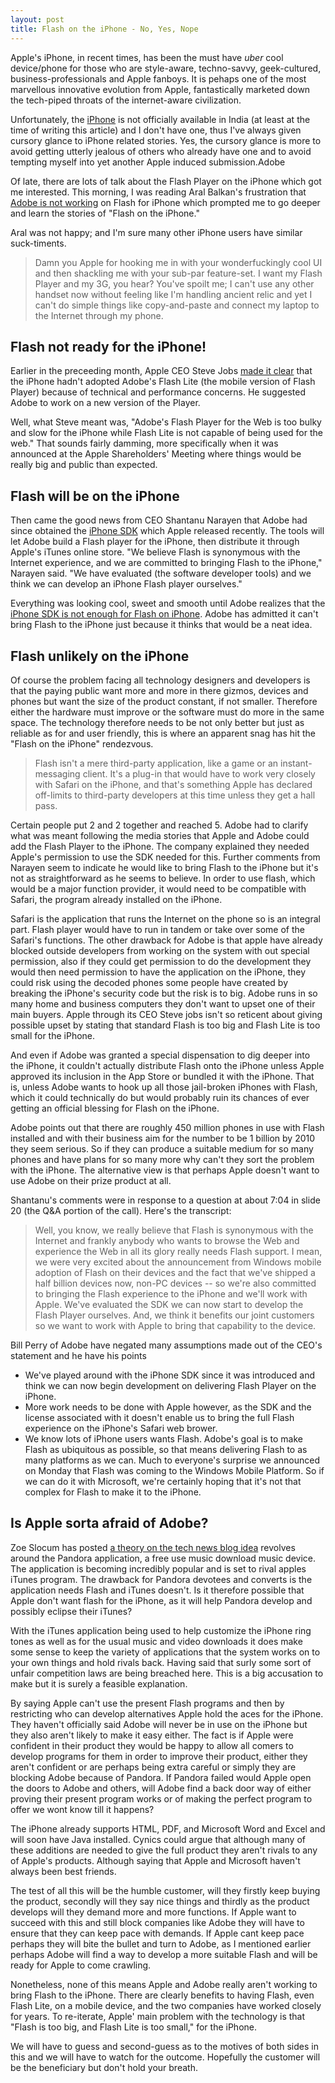 ```yaml
---
layout: post
title: Flash on the iPhone - No, Yes, Nope
---
```


Apple's iPhone, in recent times, has been the must have <em>uber</em> cool device/phone for those who are style-aware, techno-savvy, geek-cultured, business-professionals and Apple fanboys. It is pehaps one of the most marvellous innovative evolution from Apple, fantastically marketed down the tech-piped throats of the internet-aware civilization.

Unfortunately, the <a href="http://www.apple.com/iphone/">iPhone</a> is not officially available in India (at least at the time of writing this article) and I don't have one, thus I've always given cursory glance to iPhone related stories. Yes, the cursory glance is more to avoid getting utterly jealous of others who already have one and to avoid tempting myself into yet another Apple induced submission.Adobe

Of late, there are lots of talk about the Flash Player on the iPhone which got me interested. This morning, I was reading Aral Balkan's frustration that <a href="http://aralbalkan.com/1253">Adobe is not working</a> on Flash for iPhone which prompted me to go deeper and learn the stories of "Flash on the iPhone."

Aral was not happy; and I'm sure many other iPhone users have similar suck-timents.

> Damn you Apple for hooking me in with your wonderfuckingly cool UI and then shackling me with your sub-par feature-set. I want my Flash Player and my 3G, you hear? You've spoilt me; I can't use any other handset now without feeling like I'm handling ancient relic and yet I can't do simple things like copy-and-paste and connect my laptop to the Internet through my phone.

## Flash not ready for the iPhone!

Earlier in the preceeding month, Apple CEO Steve Jobs <a href="http://online.wsj.com/article/SB120588767706747197.html">made it clear</a> that the iPhone hadn't adopted Adobe's Flash Lite (the mobile version of Flash Player) because of technical and performance concerns. He suggested Adobe to work on a new version of the Player.

Well, what Steve meant was, "Adobe's Flash Player for the Web is too bulky and slow for the iPhone while Flash Lite is not capable of being used for the web." That sounds fairly damming, more specifically when it was announced at the Apple Shareholders' Meeting where things would be really big and public than expected.

## Flash will be on the iPhone

Then came the good news from CEO Shantanu Narayen that Adobe had since obtained the <a href="http://developer.apple.com/iphone/program/">iPhone SDK</a> which Apple released recently. The tools will let Adobe build a Flash player for the iPhone, then distribute it through Apple's iTunes online store. "We believe Flash is synonymous with the Internet experience, and we are committed to bringing Flash to the iPhone," Narayen said. "We have evaluated (the software developer tools) and we think we can develop an iPhone Flash player ourselves."

Everything was looking cool, sweet and smooth until Adobe realizes that the <a href="http://www.news.com/8301-13579_3-9898166-37.html">iPhone SDK is not enough for Flash on iPhone</a>. Adobe has admitted it can't bring Flash to the iPhone just because it thinks that would be a neat idea.

## Flash unlikely on the iPhone

Of course the problem facing all technology designers and developers is that the paying public want more and more in there gizmos, devices and phones but want the size of the product constant, if not smaller. Therefore either the hardware must improve or the software must do more in the same space. The technology therefore needs to be not only better but just as reliable as for and user friendly, this is where an apparent snag has hit the "Flash on the iPhone" rendezvous.

> Flash isn't a mere third-party application, like a game or an instant-messaging client. It's a plug-in that would have to work very closely with Safari on the iPhone, and that's something Apple has declared off-limits to third-party developers at this time unless they get a hall pass.

Certain people put 2 and 2 together and reached 5. Adobe had to clarify what was meant following the media stories that Apple and Adobe could add the Flash Player to the iPhone. The company explained they needed Apple's permission to use the SDK needed for this. Further comments from Narayen seem to indicate he would like to bring Flash to the iPhone but it's not as straightforward as he seems to believe. In order to use flash, which would be a major function provider, it would need to be compatible with Safari, the program already installed on the iPhone.

Safari is the application that runs the Internet on the phone so is an integral part. Flash player would have to run in tandem or take over some of the Safari's functions. The other drawback for Adobe is that apple have already blocked outside developers from working on the system with out special permission, also if they could get permission to do the development they would then need permission to have the application on the iPhone, they could risk using the decoded phones some people have created by breaking the iPhone's security code but the risk is to big. Adobe runs in so many home and business computers they don't want to upset one of their main buyers. Apple through its CEO Steve jobs isn't so reticent about giving possible upset by stating that standard Flash is too big and Flash Lite is too small for the iPhone.

And even if Adobe was granted a special dispensation to dig deeper into the iPhone, it couldn't actually distribute Flash onto the iPhone unless Apple approved its inclusion in the App Store or bundled it with the iPhone. That is, unless Adobe wants to hook up all those jail-broken iPhones with Flash, which it could technically do but would probably ruin its chances of ever getting an official blessing for Flash on the iPhone.

Adobe points out that there are roughly 450 million phones in use with Flash installed and with their business aim for the number to be 1 billion by 2010 they seem serious. So if they can produce a suitable medium for so many phones and have plans for so many more why can't they sort the problem with the iPhone. The alternative view is that perhaps Apple doesn't want to use Adobe on their prize product at all.

Shantanu's comments were in response to a question at about 7:04 in slide 20 (the Q&A portion of the call). Here's the transcript:

> Well, you know, we really believe that Flash is synonymous with the Internet and frankly anybody who wants to browse the Web and experience the Web in all its glory really needs Flash support. I mean, we were very excited about the announcement from Windows mobile adoption of Flash on their devices and the fact that we've shipped a half billion devices now, non-PC devices -- so we're also committed to bringing the Flash experience to the iPhone and we'll work with Apple. We've evaluated the SDK we can now start to develop the Flash Player ourselves. And, we think it benefits our joint customers so we want to work with Apple to bring that capability to the device.

Bill Perry of Adobe have negated many assumptions made out of the CEO's statement and he have his points

- We've played around with the iPhone SDK since it was introduced and think we can now begin development on delivering Flash Player on the iPhone.
- More work needs to be done with Apple however, as the SDK and the license associated with it doesn't enable us to bring the full Flash experience on the iPhone's Safari web brower.
- We know lots of iPhone users wants Flash. Adobe's goal is to make Flash as ubiquitous as possible, so that means delivering Flash to as many platforms as we can. Much to everyone's surprise we announced on Monday that Flash was coming to the Windows Mobile Platform. So if we can do it with Microsoft, we're certainly hoping that it's not that complex for Flash to make it to the iPhone.

## Is Apple sorta afraid of Adobe?

Zoe Slocum has posted <a href="http://www.news.com/8301-10784_3-9898644-7.html">a theory on the tech news blog idea</a> revolves around the Pandora application, a free use music download music device. The application is becoming incredibly popular and is set to rival apples iTunes program. The drawback for Pandora devotees and converts is the application needs Flash and iTunes doesn't. Is it therefore possible that Apple don't want flash for the iPhone, as it will help Pandora develop and possibly eclipse their iTunes?

With the iTunes application being used to help customize the iPhone ring tones as well as for the usual music and video downloads it does make some sense to keep the variety of applications that the system works on to your own things and hold rivals back. Having said that surly some sort of unfair competition laws are being breached here. This is a big accusation to make but it is surely a feasible explanation.

By saying Apple can't use the present Flash programs and then by restricting who can develop alternatives Apple hold the aces for the iPhone. They haven't officially said Adobe will never be in use on the iPhone but they also aren't likely to make it easy either. The fact is if Apple were confident in their product they would be happy to allow all comers to develop programs for them in order to improve their product, either they aren't confident or are perhaps being extra careful or simply they are blocking Adobe because of Pandora. If Pandora failed would Apple open the doors to Adobe and others, will Adobe find a back door way of either proving their present program works or of making the perfect program to offer we wont know till it happens?

The iPhone already supports HTML, PDF, and Microsoft Word and Excel and will soon have Java installed. Cynics could argue that although many of these additions are needed to give the full product they aren't rivals to any of Apple's products. Although saying that Apple and Microsoft haven't always been best friends.

The test of all this will be the humble customer, will they firstly keep buying the product, secondly will they say nice things and thirdly as the product develops will they demand more and more functions. If Apple want to succeed with this and still block companies like Adobe they will have to ensure that they can keep pace with demands. If Apple cant keep pace perhaps they will bite the bullet and turn to Adobe, as I mentioned earlier perhaps Adobe will find a way to develop a more suitable Flash and will be ready for Apple to come crawling.

Nonetheless, none of this means Apple and Adobe really aren't working to bring Flash to the iPhone. There are clearly benefits to having Flash, even Flash Lite, on a mobile device, and the two companies have worked closely for years. To re-iterate, Apple' main problem with the technology is that "Flash is too big, and Flash Lite is too small," for the iPhone.

We will have to guess and second-guess as to the motives of both sides in this and we will have to watch for the outcome. Hopefully the customer will be the beneficiary but don't hold your breath.